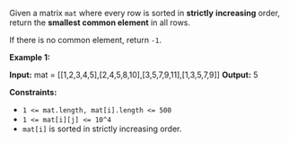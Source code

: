 
Given a matrix  `mat` where every row is sorted in  **strictly** **increasing**  order, return the  **smallest common element**  in all rows.

If there is no common element, return `-1`.

**Example 1:**

**Input:** mat = [[1,2,3,4,5],[2,4,5,8,10],[3,5,7,9,11],[1,3,5,7,9]]
**Output:** 5

**Constraints:**

-   `1 <= mat.length, mat[i].length <= 500`
-   `1 <= mat[i][j] <= 10^4`
-   `mat[i]`  is sorted in strictly increasing order.
